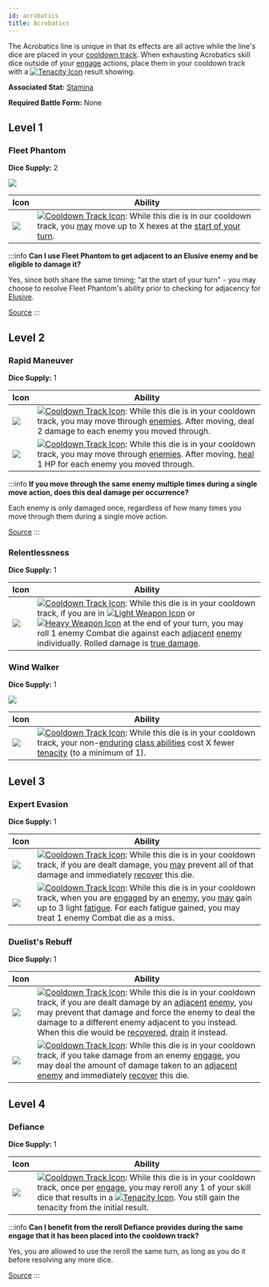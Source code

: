 ```yaml
---
id: acrobatics
title: Acrobatics
---
```


The Acrobatics line is unique in that its effects are all active while the line's dice are placed in your [cooldown track](/docs/glossary/cooldown-track). When exhausting Acrobatics skill dice outside of your [engage](/docs/battles/adventurer-turn/engage) actions, place them in your cooldown track with a [<img src="/icons/tenacity.svg" alt="Tenacity Icon" className="icon-svg"/>](/docs/glossary/tenacity) result showing.

**Associated Stat:** [Stamina](/docs/adventurer/stats/stamina)

**Required Battle Form:** None

## Level 1

### Fleet Phantom

**Dice Supply:** 2

<img src="/icons/skills/acrobatics/fleet-phantom-all-results.png" className="skill-icon" />

| Icon                                                                            | Ability                                                                                                                                                                                                                                                                         |
| ------------------------------------------------------------------------------- | ------------------------------------------------------------------------------------------------------------------------------------------------------------------------------------------------------------------------------------------------------------------------------- |
| <img src="/icons/skills/acrobatics/fleet-phantom.png" className="skill-icon" /> | [<img src="/icons/cooldown-track.svg" alt="Cooldown Track Icon" className="icon-svg" />](/docs/glossary/cooldown-track): While this die is in our cooldown track, you [may](/docs/glossary/may) move up to X hexes at the [start of your turn](/docs/battles/adventurer-turn/). |

:::info
**Can I use Fleet Phantom to get adjacent to an Elusive enemy and be eligible to damage it?**

Yes, since both share the same timing; "at the start of your turn" - you may choose to resolve Fleet Phantom's ability prior to checking for adjacency for [Elusive](/docs/battles/enemy-skills/elusive).

<a href="https://boardgamegeek.com/thread/3455682/article/45612411#45612411" target="_blank">Source</a>
:::

## Level 2

### Rapid Maneuver

**Dice Supply:** 1

| Icon                                                                               | Ability                                                                                                                                                                                                                                                                                                      |
| ---------------------------------------------------------------------------------- | ------------------------------------------------------------------------------------------------------------------------------------------------------------------------------------------------------------------------------------------------------------------------------------------------------------ |
| <img src="/icons/skills/acrobatics/rapid-maneuver-1.png" className="skill-icon" /> | [<img src="/icons/cooldown-track.svg" alt="Cooldown Track Icon" className="icon-svg" />](/docs/glossary/cooldown-track): While this die is in your cooldown track, you may move through [enemies](/docs/glossary/enemy). After moving, deal 2 damage to each enemy you moved through.                        |
| <img src="/icons/skills/acrobatics/rapid-maneuver-2.png" className="skill-icon" /> | [<img src="/icons/cooldown-track.svg" alt="Cooldown Track Icon" className="icon-svg" />](/docs/glossary/cooldown-track): While this die is in your cooldown track, you may move through [enemies](/docs/glossary/enemy). After moving, [heal](/docs/glossary/healing) 1 HP for each enemy you moved through. |

:::info
**If you move through the same enemy multiple times during a single move action, does this deal damage per occurrence?**

Each enemy is only damaged once, regardless of how many times you move through them during a single move action.

<a href="https://discord.com/channels/273472391403798528/734891265690304634/1331034699665117298" target="_blank">Source</a>
:::

### Relentlessness

**Dice Supply:** 1

| Icon                                                                             | Ability                                                                                                                                                                                                                                                                                                                                                                                                                                                                                                                                                                                                                                                           |
| -------------------------------------------------------------------------------- | ----------------------------------------------------------------------------------------------------------------------------------------------------------------------------------------------------------------------------------------------------------------------------------------------------------------------------------------------------------------------------------------------------------------------------------------------------------------------------------------------------------------------------------------------------------------------------------------------------------------------------------------------------------------- |
| <img src="/icons/skills/acrobatics/relentlessness.png" className="skill-icon" /> | [<img src="/icons/cooldown-track.svg" alt="Cooldown Track Icon" className="icon-svg" />](/docs/glossary/cooldown-track): While this die is in your cooldown track, if you are in [<img src="/icons/light-weapon.svg" alt="Light Weapon Icon" className="icon-svg" />](/docs/battles/battle-forms/light-weapon) or [<img src="/icons/heavy-weapon.svg" alt="Heavy Weapon Icon" className="icon-svg" />](/docs/battles/battle-forms/heavy-weapon) at the end of your turn, you may roll 1 enemy Combat die against each [adjacent](/docs/glossary/adjacent) [enemy](/docs/glossary/enemy) individually. Rolled damage is [true damage](/docs/glossary/true-damage). |

### Wind Walker

**Dice Supply:** 1

<img src="/icons/skills/acrobatics/wind-walker-all-results.png" className="skill-icon" />

| Icon                                                                          | Ability                                                                                                                                                                                                                                                                                                                                              |
| ----------------------------------------------------------------------------- | ---------------------------------------------------------------------------------------------------------------------------------------------------------------------------------------------------------------------------------------------------------------------------------------------------------------------------------------------------- |
| <img src="/icons/skills/acrobatics/wind-walker.png" className="skill-icon" /> | [<img src="/icons/cooldown-track.svg" alt="Cooldown Track Icon" className="icon-svg" />](/docs/glossary/cooldown-track): While this die is in your cooldown track, your non-[enduring](/docs/glossary/enduring) [class abilities](/docs/battles/adventurer-turn/class-ability) cost X fewer [tenacity](/docs/glossary/tenacity) (to a minimum of 1). |

## Level 3

### Expert Evasion

**Dice Supply:** 1

| Icon                                                                               | Ability                                                                                                                                                                                                                                                                                                                                                                                                           |
| ---------------------------------------------------------------------------------- | ----------------------------------------------------------------------------------------------------------------------------------------------------------------------------------------------------------------------------------------------------------------------------------------------------------------------------------------------------------------------------------------------------------------- |
| <img src="/icons/skills/acrobatics/expert-evasion-1.png" className="skill-icon" /> | [<img src="/icons/cooldown-track.svg" alt="Cooldown Track Icon" className="icon-svg" />](/docs/glossary/cooldown-track): While this die is in your cooldown track, if you are dealt damage, you [may](/docs/glossary/may) prevent all of that damage and immediately [recover](/docs/glossary/recover) this die.                                                                                                  |
| <img src="/icons/skills/acrobatics/expert-evasion-2.png" className="skill-icon" /> | [<img src="/icons/cooldown-track.svg" alt="Cooldown Track Icon" className="icon-svg" />](/docs/glossary/cooldown-track): While this die is in your cooldown track, when you are [engaged](/docs/battles/enemy-turn) by an [enemy](/docs/glossary/enemy), you [may](/docs/glossary/may) gain up to 3 light [fatigue](/docs/glossary/fatigue). For each fatigue gained, you may treat 1 enemy Combat die as a miss. |

### Duelist's Rebuff

**Dice Supply:** 1

| Icon                                                                                | Ability                                                                                                                                                                                                                                                                                                                                                                                                                                                                                      |
| ----------------------------------------------------------------------------------- | -------------------------------------------------------------------------------------------------------------------------------------------------------------------------------------------------------------------------------------------------------------------------------------------------------------------------------------------------------------------------------------------------------------------------------------------------------------------------------------------- |
| <img src="/icons/skills/acrobatics/duelists-rebuff-1.png" className="skill-icon" /> | [<img src="/icons/cooldown-track.svg" alt="Cooldown Track Icon" className="icon-svg" />](/docs/glossary/cooldown-track): While this die is in your cooldown track, if you are dealt damage by an [adjacent](/docs/glossary/adjacent) [enemy](/docs/glossary/enemy), you may prevent that damage and force the enemy to deal the damage to a different enemy adjacent to you instead. When this die would be [recovered](/docs/glossary/recover), [drain](/docs/glossary/drained) it instead. |
| <img src="/icons/skills/acrobatics/duelists-rebuff-2.png" className="skill-icon" /> | [<img src="/icons/cooldown-track.svg" alt="Cooldown Track Icon" className="icon-svg" />](/docs/glossary/cooldown-track): While this die is in your cooldown track, if you take damage from an enemy [engage](/docs/battles/enemy-turn), you may deal the amount of damage taken to an [adjacent](/docs/glossary/adjacent) [enemy](/docs/glossary/enemy) and immediately [recover](/docs/glossary/recover) this die.                                                                          |

## Level 4

### Defiance

**Dice Supply:** 1

| Icon                                                                       | Ability                                                                                                                                                                                                                                                                                                                                                                                                                                          |
| -------------------------------------------------------------------------- | ------------------------------------------------------------------------------------------------------------------------------------------------------------------------------------------------------------------------------------------------------------------------------------------------------------------------------------------------------------------------------------------------------------------------------------------------ |
| <img src="/icons/skills/acrobatics/defiance.png" className="skill-icon" /> | [<img src="/icons/cooldown-track.svg" alt="Cooldown Track Icon" className="icon-svg" />](/docs/glossary/cooldown-track): While this die is in your cooldown track, once per [engage](/docs/battles/adventurer-turn/engage), you may reroll any 1 of your skill dice that results in a [<img src="/icons/tenacity.svg" alt="Tenacity Icon" className="icon-svg"/>](/docs/glossary/tenacity). You still gain the tenacity from the initial result. |

:::info
**Can I benefit from the reroll Defiance provides during the same engage that it has been placed into the cooldown track?**

Yes, you are allowed to use the reroll the same turn, as long as you do it before resolving any more dice.

<a href="https://discord.com/channels/273472391403798528/734891265690304634/1340036564134133841" target="_blank">Source</a>
:::

